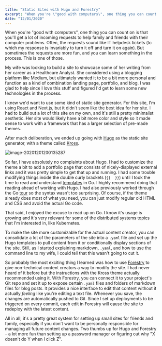 ```yaml
---
title: "Static Sites with Hugo and Forestry"
excerpt: "When you're \"good with computers\", one thing you can count on is that you'll get a lot of incoming requests to help family and friends with their computer problems. But sometimes the requests are actually fun, and you can learn something in the process. This is one of those."
date: "12/01/2020"
---
```


When you're "good with computers", one thing you can count on is that you'll get a lot of incoming requests to help family and friends with their computer problems. Often, the requests sound like IT helpdesk tickets (to which my response is invariably to turn it off and turn it on again). But sometimes the requests are more fun, and you can learn something in the process. This is one of those.

My wife was looking to build a site to showcase some of her writing from her career as a Healthcare Analyst. She considered using a blogging platform like Medium, but ultimately wanted it to be a bit more personal and function as a kind of combination landing page, portfolio, and blog. I was glad to help since I love this stuff and figured I'd get to learn some new technologies in the process.

I knew we'd want to use some kind of static site generator. For this site, I'm using React and Next.js, but it didn't seem like the best idea for her site. I had to build out a lot of this site on my own, and it's still a pretty minimalist aesthetic. Her site would likely have a bit more color and style so it made sense to work with a framework that has a larger selection of pre-made themes.

After much deliberation, we ended up going with [Hugo](https://gohugo.io) as the static site generator, with a theme called [Kross](https://github.com/themefisher/kross-hugo).

![image-20201201200135287](/assets/blog/hugo-and-forestry/image-20201201200135287.png)

So far, I have absolutely no complaints about Hugo. I had to customize the theme a bit to add a portfolio page that consists of nicely-displayed external links and it was pretty simple to get that up and running. I had some trouble modifying things inside the double curly brackets (`{{  }}`) until I took the time to read and understand [templates](https://golang.org/pkg/text/template/) in Go. I highly recommend doing that reading ahead of working with Hugo. I had also previously worked through the Go [tour](https://tour.golang.org/welcome/1) so the syntax wasn't too surprising. Of course, if the theme already does most of what you need, you can just modify regular old HTML and CSS and avoid the actual Go code.

That said, I enjoyed the excuse to read up on Go. I know it's usage is growing and it's very relevant for some of the distributed systems topics that I'm interested in, like Kubernetes.

To make the site more customizable for the actual content creator, you can consolidate a lot of the parameters of the site into a `.yaml` file and set up the Hugo templates to pull content from it or conditionally display sections of the site. Still, as I started explaining markdown, `.yaml`, and how to use the command line to my wife, I could tell that this wasn't going to cut it.

So probably the most exciting thing I learned was how to use [Forestry](https://forestry.io) to give non-technical content creators a way to modify the site. I had never heard of it before but the instructions with the Kross theme actually recommended using it. With Forestry, you can connect it to your project's Git repo and set it up to expose certain `.yaml` files and folders of markdown files for blog posts. It provides a nice interface to edit that content without it actually *feeling* like you're editing a text file. Whenever you save, the changes are automatically pushed to Git. Since I set up deployments to be triggered on every commit, each edit in Forestry will cause the site to redeploy with the latest content.

All in all, it's a pretty great system for setting up small sites for friends and family, especially if you don't want to be personally responsible for managing all future content changes. Two thumbs up for Hugo and Forestry - a lot more fun than setting up a password manager or figuring out why "X doesn't do Y when I click Z".
